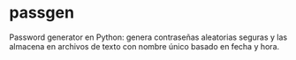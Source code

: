 # passgen
Password generator en Python: genera contraseñas aleatorias seguras y las almacena en archivos de texto con nombre único basado en fecha y hora.
